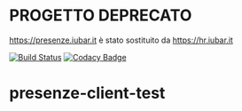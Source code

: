 # PROGETTO DEPRECATO

https://presenze.iubar.it è stato sostituito da https://hr.iubar.it

[![Build Status](https://app.travis-ci.com/iubar/presenze-client-test.svg?branch=master)](https://app.travis-ci.com/github/iubar/presenze-client-test)
[![Codacy Badge](https://app.codacy.com/project/badge/Grade/4bd099dab81a40fa9001ec17621c166b)](https://www.codacy.com/gh/iubar/presenze-client-test/dashboard)

# presenze-client-test


